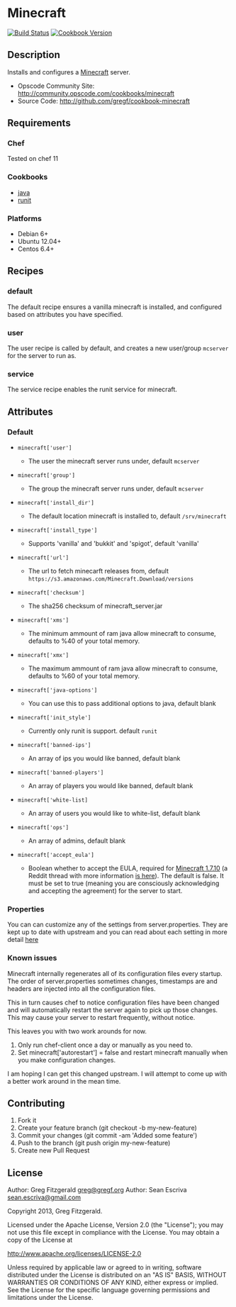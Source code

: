 # Minecraft
[![Build Status](https://travis-ci.org/gregf/chef-minecraft.svg?branch=master)](https://travis-ci.org/gregf/chef-minecraft)
[![Cookbook Version](https://img.shields.io/cookbook/v/minecraft.svg)](https://supermarket.chef.io/cookbooks/minecraft)

## Description

Installs and configures a [Minecraft](http://www.minecraft.net) server.

* Opscode Community Site: http://community.opscode.com/cookbooks/minecraft
* Source Code: http://github.com/gregf/cookbook-minecraft

## Requirements

### Chef

Tested on chef 11

### Cookbooks

* [java](http://community.opscode.com/cookbooks/java)
* [runit](http://community.opscode.com/cookbooks/runit)

### Platforms

* Debian 6+
* Ubuntu 12.04+
* Centos 6.4+

## Recipes

### default

The default recipe ensures a vanilla minecraft is installed, and configured based on attributes you have specified.

### user

The user recipe is called by default, and creates a new user/group `mcserver` for the server to run as.

### service

The service recipe enables the runit service for minecraft.

## Attributes

### Default

* `minecraft['user']`
  - The user the minecraft server runs under, default `mcserver`

* `minecraft['group']`
  - The group the minecraft server runs under, default `mcserver`

* `minecraft['install_dir']`
  - The default location minecraft is installed to, default `/srv/minecraft`

* `minecraft['install_type']`
  - Supports 'vanilla' and 'bukkit' and 'spigot', default 'vanilla'

* `minecraft['url']`
  - The url to fetch minecarft releases from, default `https://s3.amazonaws.com/Minecraft.Download/versions`

* `minecraft['checksum']`
  - The sha256 checksum of minecraft_server.jar

* `minecraft['xms']`
  - The minimum ammount of ram java allow minecraft to consume, defaults to %40 of your total memory.

* `minecraft['xmx']`
  - The maximum ammount of ram java allow minecraft to consume, defaults to %60 of your total memory.

* `minecraft['java-options']`
  - You can use this to pass additional options to java, default blank

* `minecraft['init_style']`
  - Currently only runit is support. default `runit`

* `minecraft['banned-ips']`
  - An array of ips you would like banned, default blank

* `minecraft['banned-players']`
  - An array of players you would like banned, default blank

* `minecraft['white-list]`
  - An array of users you would like to white-list, default blank

* `minecraft['ops']`
  - An array of admins, default blank

* `minecraft['accept_eula']`
  - Boolean whether to accept the EULA, required for [Minecraft 1.7.10](https://account.mojang.com/documents/minecraft_eula) (a Reddit thread with
    more information [is here](http://www.reddit.com/r/admincraft/comments/27dy0q/1710_forces_you_to_accept_the_eula_before_you_can/)). The default
    is false. It must be set to true (meaning you are consciously acknowledging and accepting the agreement) for the server to start.

### Properties

You can can customize any of the settings from server.properties. They are kept up to date with upstream and you can read about each setting in more
detail [here](http://minecraft.gamepedia.com/Server.properties#Minecraft_server_properties)

### Known issues

Minecraft internally regenerates all of its configuration files every startup. The order of server.properties sometimes changes, timestamps are
and headers are injected into all the configuration files.

This in turn causes chef to notice configuration files have been changed and will automatically restart the server again to pick up those changes. This may
cause your server to restart frequently, without notice.

This leaves you with two work arounds for now.

1. Only run chef-client once a day or manually as  you need to.
2. Set minecraft['autorestart'] = false and restart minecraft manually when you make configuration changes.

I am hoping I can get this changed upstream. I will attempt to come up with a better work around in the mean time.

## Contributing

1. Fork it
2. Create your feature branch (git checkout -b my-new-feature)
3. Commit your changes (git commit -am 'Added some feature')
4. Push to the branch (git push origin my-new-feature)
5. Create new Pull Request

## License

Author: Greg Fitzgerald <greg@gregf.org>
Author: Sean Escriva <sean.escriva@gmail.com>

Copyright 2013, Greg Fitzgerald.

Licensed under the Apache License, Version 2.0 (the "License");
you may not use this file except in compliance with the License.
You may obtain a copy of the License at

http://www.apache.org/licenses/LICENSE-2.0

Unless required by applicable law or agreed to in writing, software
distributed under the License is distributed on an "AS IS" BASIS,
WITHOUT WARRANTIES OR CONDITIONS OF ANY KIND, either express or implied.
See the License for the specific language governing permissions and
limitations under the License.
